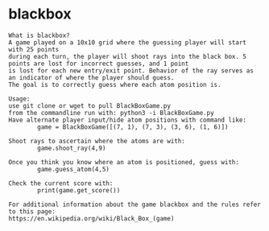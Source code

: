 # blackbox

    What is blackbox?
    A game played on a 10x10 grid where the guessing player will start with 25 points
    during each turn, the player will shoot rays into the black box. 5 points are lost for incorrect guesses, and 1 point
    is lost for each new entry/exit point. Behavior of the ray serves as an indicator of where the player should guess.
    The goal is to correctly guess where each atom position is.
    
    Usage:
    use git clone or wget to pull BlackBoxGame.py
    from the commandline run with: python3 -i BlackBoxGame.py
    Have alternate player input/hide atom positions with command like:
            game = BlackBoxGame([(7, 1), (7, 3), (3, 6), (1, 6)])
            
    Shoot rays to ascertain where the atoms are with:
            game.shoot_ray(4,9)
            
    Once you think you know where an atom is positioned, guess with:
            game.guess_atom(4,5)
            
    Check the current score with:
            print(game.get_score())
           
    For additional information about the game blackbox and the rules refer to this page:
    https://en.wikipedia.org/wiki/Black_Box_(game)
    
    
    
